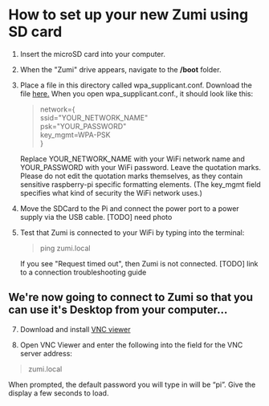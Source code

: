 # How to set up your new Zumi using SD card



1. Insert the microSD card into your computer.
2. When the "Zumi" drive appears, navigate to the **/boot** folder.

3. Place a file in this directory called wpa_supplicant.conf. Download the file [here.](https://drive.google.com/file/d/1_KYY2QRLB4kZ1Y1tzCxqEQ1NIvIHUdKZ/view?usp=sharing)
When you open wpa_supplicant.conf., it should look like this:

    >network={<br>
    		  ssid="YOUR_NETWORK_NAME"<br>
    		  psk="YOUR_PASSWORD"<br>
    		  key_mgmt=WPA-PSK<br>
      }

      Replace YOUR_NETWORK_NAME with your WiFi network name and YOUR_PASSWORD with your WiFi password. Leave the quotation marks. Please do not edit the quotation marks themselves, as they contain sensitive raspberry-pi specific formatting elements. (The key_mgmt field specifies what kind of security the WiFi network uses.)

5. Move the SDCard to the Pi and connect the power port to a power supply via the USB cable.
[TODO] need photo

6. Test that Zumi is connected to your WiFi by typing into the terminal:  
    >ping zumi.local

    If you see "Request timed out", then Zumi is not connected. [TODO] link to a connection troubleshooting guide

## We're now going to connect to Zumi so that you can use it's Desktop from your computer...
7. Download and install [VNC viewer](https://www.realvnc.com/en/connect/download/viewer/)

8. Open VNC Viewer and enter the following into the field for the VNC server address:

>zumi.local

When prompted, the default password you will type in will be “pi”. Give the display a few seconds to load.
